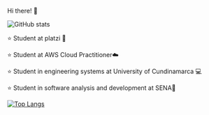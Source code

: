 Hi there! 🤙

![GitHub stats](https://github-readme-stats.vercel.app/api?username=jlianacastillo&hide=contribs,prs)


⭐ Student at platzi 💚 

⭐ Student at AWS Cloud Practitioner☁️

⭐ Student in engineering systems at University of Cundinamarca 💻 

⭐ Student in software analysis and development at SENA🐛

[![Top Langs](https://github-readme-stats.vercel.app/api/top-langs/?username=jlianacastillo&layout=compact)](https://github.com/jlianacastillo/github-readme-stats)
